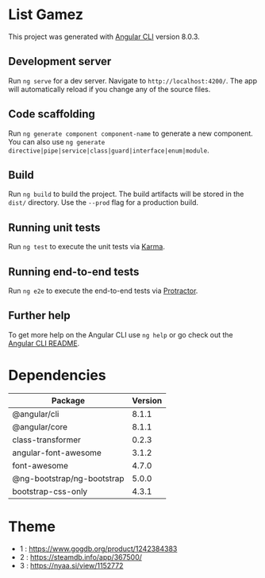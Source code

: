 # List Gamez

This project was generated with [Angular CLI](https://github.com/angular/angular-cli) version 8.0.3.

## Development server

Run `ng serve` for a dev server. Navigate to `http://localhost:4200/`. The app will automatically reload if you change any of the source files.

## Code scaffolding

Run `ng generate component component-name` to generate a new component. You can also use `ng generate directive|pipe|service|class|guard|interface|enum|module`.

## Build

Run `ng build` to build the project. The build artifacts will be stored in the `dist/` directory. Use the `--prod` flag for a production build.

## Running unit tests

Run `ng test` to execute the unit tests via [Karma](https://karma-runner.github.io).

## Running end-to-end tests

Run `ng e2e` to execute the end-to-end tests via [Protractor](http://www.protractortest.org/).

## Further help

To get more help on the Angular CLI use `ng help` or go check out the [Angular CLI README](https://github.com/angular/angular-cli/blob/master/README.md).

# Dependencies

|Package|Version|
|---|---|
|@angular/cli|8.1.1|
|@angular/core|8.1.1|
|class-transformer|0.2.3|
|angular-font-awesome|3.1.2|
|font-awesome|4.7.0|
|@ng-bootstrap/ng-bootstrap|5.0.0|
|bootstrap-css-only|4.3.1|

# Theme

* 1 : https://www.gogdb.org/product/1242384383
* 2 : https://steamdb.info/app/367500/
* 3 : https://nyaa.si/view/1152772

